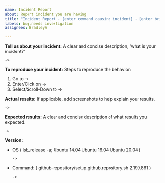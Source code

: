 ```yaml
---
name: Incident Report
about: Report incident you are having
title: "Incident Report - [enter command causing incident] - [enter brief description]"
labels: bug,needs investigation
assignees: BradleyA

---
```


**Tell us about your incident:**
A clear and concise description, 'what is your incident?'

    -> 

**To reproduce your incident:**
Steps to reproduce the behavior:
   1. Go to -> 
   2. Enter/Click on -> 
   3. Select/Scroll-Down to -> 

**Actual results:**
If applicable, add screenshots to help explain your results.

    -> 

**Expected results:**
A clear and concise description of what results you expected.

    -> 

**Version:**
 - OS ( lsb_release -a; Ubuntu 14.04  Ubuntu 16.04  Ubuntu 20.04 )
 
       -> 
 
  - Command: ( github-repository/setup.github.repository.sh  2.199.861 )

        -> 
